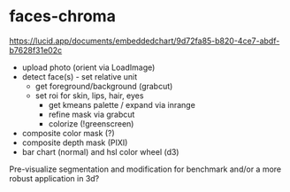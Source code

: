 # faces-chroma
https://lucid.app/documents/embeddedchart/9d72fa85-b820-4ce7-abdf-b7628f31e02c
- upload photo (orient via LoadImage)
- detect face(s) - set relative unit
  - get foreground/background (grabcut)
  - set roi for skin, lips, hair, eyes
    - get kmeans palette / expand via inrange
    - refine mask via grabcut
    - colorize (!greenscreen)
- composite color mask (?)
- composite depth mask (PIXI)
- bar chart (normal) and hsl color wheel (d3)

Pre-visualize segmentation and modification for benchmark and/or a more robust application in 3d?
